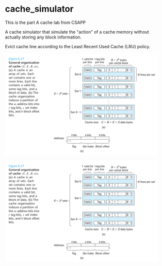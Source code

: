 # cache_simulator

This is the part A cache lab from CSAPP

A cache simulator that simulate the "action" of a cache memory without actually storing any block information.

Evict cache line according to the Least Recent Used Cache (LRU) policy.


![](cache.png)


![](cache.png)

